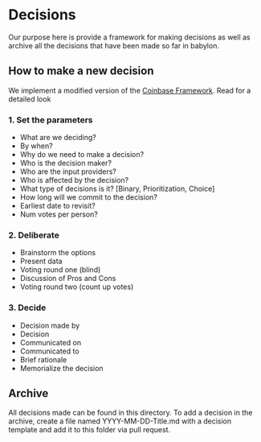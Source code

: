 # Decisions
Our purpose here is provide a framework for making decisions as well as
archive all the decisions that have been made so far in babylon.


## How to make a new decision
We implement a modified version of the [Coinbase Framework](https://bit.ly/2rydEOA). Read for a
detailed look


### 1. Set the parameters
- What are we deciding?
- By when?
- Why do we need to make a decision?
- Who is the decision maker?
- Who are the input providers?
- Who is affected by the decision?
- What type of decisions is it? [Binary, Prioritization, Choice]
- How long will we commit to the decision?
- Earliest date to revisit?
- Num votes per person?

### 2. Deliberate
- Brainstorm the options
- Present data
- Voting round one (blind)
- Discussion of Pros and Cons
- Voting round two (count up votes)

### 3. Decide
- Decision made by
- Decision
- Communicated on
- Communicated to
- Brief rationale
- Memorialize the decision

## Archive
All decisions made can be found in this directory. To add a decision in
the archive, create a file named YYYY-MM-DD-Title.md with a decision template
and add it to this folder via pull request.
